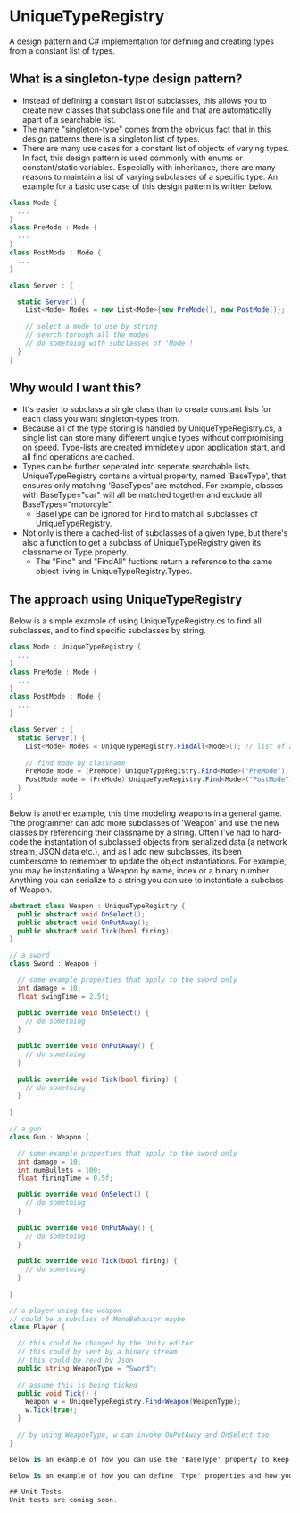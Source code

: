 # UniqueTypeRegistry
A design pattern and C# implementation for defining and creating types from a constant list of types.

## What is a singleton-type design pattern?
* Instead of defining a constant list of subclasses, this allows you to create new classes that subclass one file and that are automatically apart of a searchable list.
* The name "singleton-type" comes from the obvious fact that in this design patterns there is a singleton list of types.
* There are many use cases for a constant list of objects of varying types. In fact, this design pattern is used commonly with enums or constant/static variables. Especially with inheritance, there are many reasons to maintain a list of varying subclasses of a specific type. An example for a basic use case of this design pattern is written below.
```c#
class Mode {
  ...
}
class PreMode : Mode {
  ...
}
class PostMode : Mode {
  ...
}

class Server : {

  static Server() {
    List<Mode> Modes = new List<Mode>{new PreMode(), new PostMode()};
  
    // select a mode to use by string
    // search through all the modes
    // do something with subclasses of 'Mode'!
  }
}
```

## Why would I want this?
* It's easier to subclass a single class than to create constant lists for each class you want singleton-types from.
* Because all of the type storing is handled by UniqueTypeRegistry.cs, a single list can store many different unqiue types without compromising on speed. Type-lists are created immidetely upon application start, and all find operations are cached.
* Types can be further seperated into seperate searchable lists. UniqueTypeRegistry contains a virtual property, named 'BaseType', that ensures only matching 'BaseTypes' are matched. For example, classes with BaseType="car" will all be matched together and exclude all BaseTypes="motorcyle".
    - BaseType can be ignored for Find to match all subclasses of UniqueTypeRegistry.
* Not only is there a cached-list of subclasses of a given type, but there's also a function to get a subclass of UniqueTypeRegistry given its classname or Type property.
    -  The "Find" and "FindAll" fuctions return a reference to the same object living in UniqueTypeRegistry.Types.

## The approach using UniqueTypeRegistry
Below is a simple example of using UniqueTypeRegistry.cs to find all subclasses, and to find specific subclasses by string.
```c#
class Mode : UniqueTypeRegistry {
  ...
}
class PreMode : Mode {
  ...
}
class PostMode : Mode {
  ...
}

class Server : {  
  static Server() {
    List<Mode> Modes = UniqueTypeRegistry.FindAll<Mode>(); // list of all subclasses of mode
    
    // find mode by classname
    PreMode mode = (PreMode) UniqueTypeRegistry.Find<Mode>("PreMode");
    PostMode mode = (PreMode) UniqueTypeRegistry.Find<Mode>("PostMode");
  }
}
```

Below is another example, this time modeling weapons in a general game. Tthe programmer can add more subclasses of 'Weapon' and use the new classes by referencing their classname by a string. Often I've had to hard-code the instantation of subclassed objects from serialized data (a network stream, JSON data etc.), and as I add new subclasses, its been cumbersome to remember to update the object instantiations. For example, you may be instantiating a Weapon by name, index or a binary number. Anything you can serialize to a string you can use to instantiate a subclass of Weapon.
```c#
abstract class Weapon : UniqueTypeRegistry {
  public abstract void OnSelect();
  public abstract void OnPutAway();
  public abstract void Tick(bool firing);
}

// a sword
class Sword : Weapon {

  // some example properties that apply to the sword only
  int damage = 10;
  float swingTime = 2.5f;

  public override void OnSelect() {
    // do something
  }
  
  public override void OnPutAway() {
    // do something
  }
  
  public override void Tick(bool firing) {
    // do something
  }
  
}

// a gun
class Gun : Weapon {

  // some example properties that apply to the sword only
  int damage = 10;
  int numBullets = 100;
  float firingTime = 0.5f;

  public override void OnSelect() {
    // do something
  }
  
  public override void OnPutAway() {
    // do something
  }
  
  public override void Tick(bool firing) {
    // do something
  }
  
}

// a player using the weapon
// could be a subclass of MonoBehavior maybe
class Player {

  // this could be changed by the Unity editor
  // this could by sent by a binary stream
  // this could be read by Json
  public string WeaponType = "Sword"; 
  
  // assume this is being ticked
  public void Tick() {
    Weapon w = UniqueTypeRegistry.Find<Weapon(WeaponType);
    w.Tick(true);
  }
  
  // by using WeaponType, w can invoke OnPutAway and OnSelect too
}

Below is an example of how you can use the 'BaseType' property to keep seperate types seperate searchable lists.

Below is an example of how you can define 'Type' properties and how you can search by using strings.

## Unit Tests
Unit tests are coming soon.

